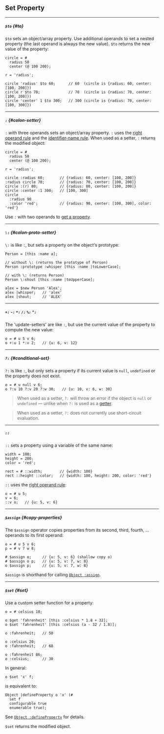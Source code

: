 ## Set Property

---

##### `$to` {#to}

`$to` sets an object/array property. Use additional operands to set a nested property (the last operand is always the new value). `$to` returns the new value of the property:

```
circle = #
  radius 50
  center (@ 100 200);

r = 'radius';

circle 'radius' $to 60;      // 60  (circle is {radius: 60, center: [100, 200]})
circle r $to 70;             // 70  (circle is {radius: 70, center: [100, 200]})
circle 'center' 1 $to 300;   // 300 (circle is {radius: 70, center: [100, 300]})
```

---

##### `:` {#colon-setter}

`:` with three operands sets an object/array property. `:` uses the [right operand rule](?Evaluation#right-operand-rule) and the [identifier-name rule](?Evaluation#identifier-name-rule). When used as a setter, `:` returns the modified object:

```
circle = #
  radius 50
  center (@ 100 200);

r = 'radius';

circle :radius 60;       // {radius: 60, center: [100, 200]}
:radius circle 70;       // {radius: 70, center: [100, 200]}
circle :(r) 80;          // {radius: 80, center: [100, 200]}
circle :center :1 300;   // [100, 300]
circle
  :radius 90
  :color 'red';          // {radius: 90, center: [100, 300], color: 'red'}
```

Use `:` with two operands to [get a property](?Get-Property#colon-getter).

---

##### `\:` {#colon-proto-setter}

`\:` is like `:`, but sets a property on the object's prototype:

```
Person = [this :name a];

// without \: (returns the prototype of Person)
Person :prototype :whisper [this :name |toLowerCase];

// with \: (returns Person)
Person \:shout [this :name |toUpperCase];

alex = $new Person 'Alex';
alex |whisper;   // 'alex'
alex |shout;     // 'ALEX'
```

---

##### `+:` `-:` `*:` `/:` `%:` `^:`

The 'update-setters' are like `:`, but use the current value of the property to compute the new value:

```
o = # u 5 v 6;
o +:u 1 *:v 2;   // {u: 6, v: 12}
```

---

##### `?:` {#conditional-set}

`?:` is like `:`, but only sets a property if its current value is `null`, `undefined` or the property does not exist.

```
o = # u null v 6;
o ?:u 10 ?:v 20 ?:w 30;   // {u: 10, v: 6, w: 30}
```

> When used as a setter, `?:` will throw an error if the object is `null` or `undefined` &mdash; unlike when `?:` is used as a [getter](?Get-Property#conditional-get).

>  When used as a setter, `?:` does not currently use short-circuit evaluation.

---

##### `::`

`::` sets a property using a variable of the same name:

```
width = 100;
height = 200;
color = 'red';

rect = # ::width;        // {width: 100}
rect ::height ::color;   // {width: 100, height: 200, color: 'red'}
```

`::` uses the [right operand rule](?Evaluation#right-operand-rule):

```
o = # u 5;
v = 6;
::v o;   // {u: 5, v: 6}
```

---

##### `$assign` {#copy-properties}

The `$assign` operator copies properties from its second, third, fourth, ... operands to its first operand:

```
o = # u 5 v 6;
p = # v 7 w 8;

# $assign o;     // {u: 5, v: 6} (shallow copy o)
# $assign o p;   // {u: 5, v: 7, w: 8}
o $assign p;     // {u: 5, v: 7, w: 8}
```

`$assign` is shorthand for calling [`Object :assign`](https://developer.mozilla.org/en-US/docs/Web/JavaScript/Reference/Global_Objects/Object/assign).

---

##### `$set` {#set}

Use a custom setter function for a property:

```
o = # celsius 10;

o $get 'fahrenheit' [this :celsius * 1.8 + 32];
o $set 'fahrenheit' [this :celsius (a - 32 / 1.8)];

o :fahrenheit;   // 50

o :celsius 20;
o :fahrenheit;   // 68

o :fahrenheit 86;
o :celsius;      // 30
```

In general:

```
o $set 'x' f;
```

is equivalent to:

```
Object |defineProperty o 'x' (#
  set f
  configurable true
  enumerable true);
```

See [`Object :defineProperty`](https://developer.mozilla.org/en-US/docs/Web/JavaScript/Reference/Global_Objects/Object/defineProperty) for details.

`$set` returns the modified object.